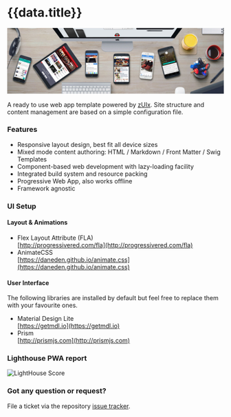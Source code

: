 # {{data.title}}

<img src="images/banners/about.jpg" alt="cover" class="mdl-shadow--8dp" style="max-width:100%">
<div class="vertical-spacer-16"></div>

A ready to use web app template powered by
[zUIx](https://genielabs.github.io/zuix).
Site structure and content management are based on a simple configuration file.

### Features

- Responsive layout design, best fit all device sizes
- Mixed mode content authoring: HTML / Markdown / Front Matter / Swig Templates
- Component-based web development with lazy-loading facility
- Integrated build system and resource packing
- Progressive Web App, also works offline
- Framework agnostic

### UI Setup

#### Layout & Animations

- Flex Layout Attribute (FLA)<br/>
  [http://progressivered.com/fla](http://progressivered.com/fla)
- AnimateCSS<br/>
  [https://daneden.github.io/animate.css](https://daneden.github.io/animate.css)

#### User Interface

The following libraries are installed by default but feel free to replace
them with your favourite ones.

- Material Design Lite<br/>
  [https://getmdl.io](https://getmdl.io)
- Prism<br/>
  [http://prismjs.com](http://prismjs.com)

### Lighthouse PWA report

![LightHouse Score](https://genielabs.github.io/zuix-web-book/images/lighthouse_score.png)

### Got any question or request?

File a ticket via the repository [issue tracker](https://github.com/genielabs/zuix-web-template/issues).
